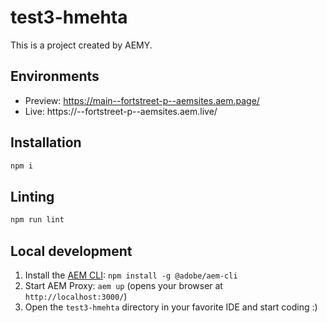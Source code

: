 # test3-hmehta

This is a project created by AEMY.

## Environments

- Preview: https://main--fortstreet-p--aemsites.aem.page/
- Live: https://<branch>--fortstreet-p--aemsites.aem.live/

## Installation

```sh
npm i
```

## Linting

```sh
npm run lint
```

## Local development

1. Install the [AEM CLI](https://github.com/adobe/helix-cli): `npm install -g @adobe/aem-cli`
1. Start AEM Proxy: `aem up` (opens your browser at `http://localhost:3000/`)
1. Open the `test3-hmehta` directory in your favorite IDE and start coding :)